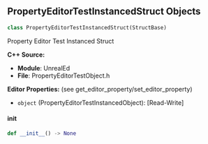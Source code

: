 ## PropertyEditorTestInstancedStruct Objects

```python
class PropertyEditorTestInstancedStruct(StructBase)
```

Property Editor Test Instanced Struct

**C++ Source:**

- **Module**: UnrealEd
- **File**: PropertyEditorTestObject.h

**Editor Properties:** (see get_editor_property/set_editor_property)

- ``object`` (PropertyEditorTestInstancedObject):  [Read-Write]

<a id="unreal.PropertyEditorTestInstancedStruct.__init__"></a>

#### __init__

```python
def __init__() -> None
```

<a id="unreal.RealCurve"></a>